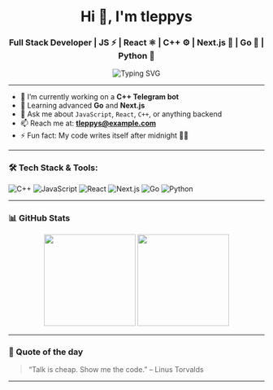 <h1 align="center">Hi 👋, I'm tleppys</h1>
<h3 align="center">Full Stack Developer | JS ⚡ | React ⚛️ | C++ ⚙️ | Next.js 🚀 | Go 🐹 | Python 🐍</h3>

<p align="center">
  <img src="https://readme-typing-svg.demolab.com?font=Fira+Code&weight=700&size=22&pause=1000&color=F97316&center=true&vCenter=true&width=440&lines=Full+Stack+Developer;C%2B%2B+Telegram+Bot+Creator;Always+learning+new+tech" alt="Typing SVG" />
</p>

---

- 🔭 I’m currently working on a **C++ Telegram bot**
- 🌱 Learning advanced **Go** and **Next.js**
- 💬 Ask me about `JavaScript`, `React`, `C++`, or anything backend
- 📫 Reach me at: **tleppys@example.com**
- ⚡ Fun fact: My code writes itself after midnight 🧛‍♂️

---

### 🛠️ Tech Stack & Tools:

![C++](https://img.shields.io/badge/C%2B%2B-00599C?style=for-the-badge&logo=c%2B%2B&logoColor=white)
![JavaScript](https://img.shields.io/badge/JavaScript-F7DF1E?style=for-the-badge&logo=javascript&logoColor=black)
![React](https://img.shields.io/badge/React-20232A?style=for-the-badge&logo=react&logoColor=61DAFB)
![Next.js](https://img.shields.io/badge/Next-black?style=for-the-badge&logo=next.js&logoColor=white)
![Go](https://img.shields.io/badge/Go-00ADD8?style=for-the-badge&logo=go&logoColor=white)
![Python](https://img.shields.io/badge/Python-3776AB?style=for-the-badge&logo=python&logoColor=white)

---

### 📊 GitHub Stats

<p align="center">
  <img src="https://github-readme-stats.vercel.app/api?username=tleppys&show_icons=true&theme=radical" height="180px"/>
  <img src="https://github-readme-streak-stats.herokuapp.com/?user=tleppys&theme=radical" height="180px"/>
</p>

---

### 🧠 Quote of the day

> “Talk is cheap. Show me the code.” – Linus Torvalds

---
